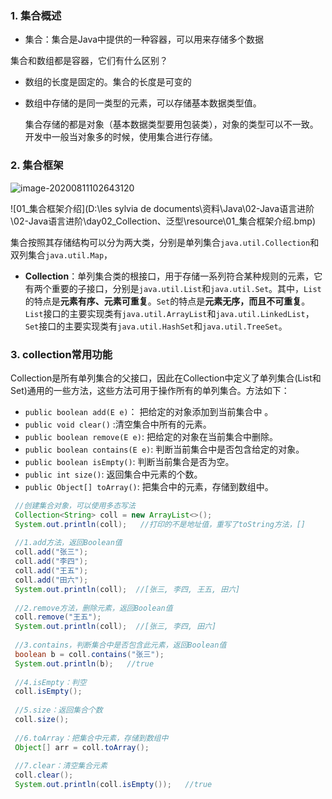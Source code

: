 ### 1. 集合概述

- 集合：集合是Java中提供的一种容器，可以用来存储多个数据

集合和数组都是容器，它们有什么区别？

- 数组的长度是固定的。集合的长度是可变的

- 数组中存储的是同一类型的元素，可以存储基本数据类型值。

  集合存储的都是对象（基本数据类型要用包装类），对象的类型可以不一致。开发中一般当对象多的时候，使用集合进行存储。

### 2. 集合框架

![image-20200811102643120](C:\Users\sylvia\AppData\Roaming\Typora\typora-user-images\image-20200811102643120.png)

![01_集合框架介绍](D:\les sylvia de documents\资料\Java\02-Java语言进阶\02-Java语言进阶\day02_Collection、泛型\resource\01_集合框架介绍.bmp)

集合按照其存储结构可以分为两大类，分别是单列集合`java.util.Collection`和双列集合`java.util.Map`，

- **Collection**：单列集合类的根接口，用于存储一系列符合某种规则的元素，它有两个重要的子接口，分别是`java.util.List`和`java.util.Set`。其中，`List`的特点是**元素有序、元素可重复**。`Set`的特点是**元素无序，而且不可重复**。`List`接口的主要实现类有`java.util.ArrayList`和`java.util.LinkedList`，`Set`接口的主要实现类有`java.util.HashSet`和`java.util.TreeSet`。

### 3. collection常用功能

 Collection是所有单列集合的父接口，因此在Collection中定义了单列集合(List和Set)通用的一些方法，这些方法可用于操作所有的单列集合。方法如下：

* `public boolean add(E e)`：  把给定的对象添加到当前集合中 。
* `public void clear()` :清空集合中所有的元素。
* `public boolean remove(E e)`: 把给定的对象在当前集合中删除。
* `public boolean contains(E e)`: 判断当前集合中是否包含给定的对象。
* `public boolean isEmpty()`: 判断当前集合是否为空。
* `public int size()`: 返回集合中元素的个数。
* `public Object[] toArray()`: 把集合中的元素，存储到数组中。

```Java
 //创建集合对象，可以使用多态写法
 Collection<String> coll = new ArrayList<>();
 System.out.println(coll);   //打印的不是地址值，重写了toString方法，[]
 
 //1.add方法，返回Boolean值
 coll.add("张三");
 coll.add("李四");
 coll.add("王五");
 coll.add("田六");
 System.out.println(coll);  //[张三, 李四, 王五, 田六]
 
 //2.remove方法，删除元素，返回Boolean值
 coll.remove("王五");
 System.out.println(coll);  //[张三, 李四, 田六]
 
 //3.contains，判断集合中是否包含此元素，返回Boolean值
 boolean b = coll.contains("张三");
 System.out.println(b);   //true
 
 //4.isEmpty：判空
 coll.isEmpty();
 
 //5.size：返回集合个数
 coll.size();
 
 //6.toArray：把集合中元素，存储到数组中
 Object[] arr = coll.toArray();
 
 //7.clear：清空集合元素
 coll.clear();
 System.out.println(coll.isEmpty());   //true
```

